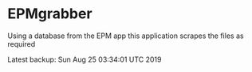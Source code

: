 # EPMgrabber
Using a database from the EPM app this application scrapes the files as required


Latest backup: Sun Aug 25 03:34:01 UTC 2019
